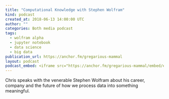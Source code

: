 ```yaml
---
title: "Computational Knowledge with Stephen Wolfram"
kind: podcast
created_at: 2018-06-13 14:00:00 UTC
author: ""
categories: Both media podcast
tags:
  - wolfram alpha
  - jupyter notebook
  - data science
  - big data
publication_url: https://anchor.fm/gregarious-mammal
layout: podcast
podcast_embed: <iframe src="https://anchor.fm/gregarious-mammal/embed/episodes/Computational-Knowledge-with-Stephen-Wolfram-e1kg09" height="102px" width="400px" frameborder="0" scrolling="no"></iframe>
---
```

Chris speaks with the venerable Stephen Wolfram about his career, company and the future of how we process data into something meaningful.
